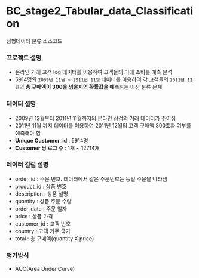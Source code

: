 # **BC_stage2_Tabular_data_Classification**
정형데이터 분류 소스코드

### **프로젝트 설명**
- 온라인 거래 고객 log 데이터를 이용하여 고객들의 미래 소비를 예측 분석
- 5914명의 `2009년 11월 ~ 2011년 11월` 데이터를 이용하여 각 고객들의 `2011년 12월`의 **총 구매액이 300을 넘을지의 확률값을 예측**하는 이진 분류 문제

### **데이터 설명**

- 2009년 12월부터 2011년 11월까지의 온라인 상점의 거래 데이터가 주어짐
- 2011년 11월 까지 데이터를 이용하여 2011년 12월의 고객 구매액 300초과 여부를 예측해야 함
- **Unique Customer_id** : 5914명
- **Customer 당 로그 수** : 1개 ~ 12714개

### **데이터 컬럼 설명**

- order_id : 주문 번호. 데이터에서 같은 주문번호는 동일 주문을 나타냄
- product_id : 상품 번호
- description : 상품 설명
- quantity : 상품 주문 수량
- order_date : 주문 일자
- price : 상품 가격
- customer_id : 고객 번호
- country : 고객 거주 국가
- total : 총 구매액(quantity X price)

### **평가방식**

- AUC(Area Under Curve)
